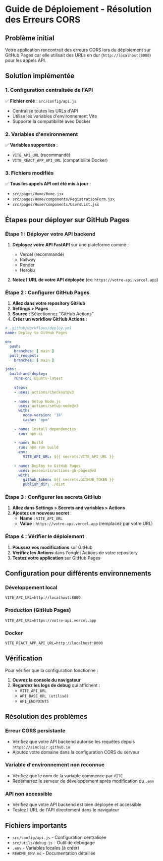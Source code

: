# Guide de Déploiement - Résolution des Erreurs CORS

## Problème initial

Votre application rencontrait des erreurs CORS lors du déploiement sur GitHub Pages car elle utilisait des URLs en dur (`http://localhost:8000`) pour les appels API.

## Solution implémentée

### 1. Configuration centralisée de l'API

✅ **Fichier créé** : `src/config/api.js`
- Centralise toutes les URLs d'API
- Utilise les variables d'environnement Vite
- Supporte la compatibilité avec Docker

### 2. Variables d'environnement

✅ **Variables supportées** :
- `VITE_API_URL` (recommandé)
- `VITE_REACT_APP_API_URL` (compatibilité Docker)

### 3. Fichiers modifiés

✅ **Tous les appels API ont été mis à jour** :
- `src/pages/Home/Home.jsx`
- `src/pages/Home/components/RegistrationForm.jsx`
- `src/pages/Home/components/UsersList.jsx`

## Étapes pour déployer sur GitHub Pages

### Étape 1 : Déployer votre API backend

1. **Déployez votre API FastAPI** sur une plateforme comme :
   - Vercel (recommandé)
   - Railway
   - Render
   - Heroku

2. **Notez l'URL de votre API déployée** (ex: `https://votre-api.vercel.app`)

### Étape 2 : Configurer GitHub Pages

1. **Allez dans votre repository GitHub**
2. **Settings > Pages**
3. **Source** : Sélectionnez "GitHub Actions"
4. **Créer un workflow GitHub Actions** :

```yaml
# .github/workflows/deploy.yml
name: Deploy to GitHub Pages

on:
  push:
    branches: [ main ]
  pull_request:
    branches: [ main ]

jobs:
  build-and-deploy:
    runs-on: ubuntu-latest
    
    steps:
    - uses: actions/checkout@v3
    
    - name: Setup Node.js
      uses: actions/setup-node@v3
      with:
        node-version: '18'
        cache: 'npm'
    
    - name: Install dependencies
      run: npm ci
    
    - name: Build
      run: npm run build
      env:
        VITE_API_URL: ${{ secrets.VITE_API_URL }}
    
    - name: Deploy to GitHub Pages
      uses: peaceiris/actions-gh-pages@v3
      with:
        github_token: ${{ secrets.GITHUB_TOKEN }}
        publish_dir: ./dist
```

### Étape 3 : Configurer les secrets GitHub

1. **Allez dans Settings > Secrets and variables > Actions**
2. **Ajoutez un nouveau secret** :
   - **Name** : `VITE_API_URL`
   - **Value** : `https://votre-api.vercel.app` (remplacez par votre URL)

### Étape 4 : Vérifier le déploiement

1. **Poussez vos modifications** sur GitHub
2. **Vérifiez les Actions** dans l'onglet Actions de votre repository
3. **Testez votre application** sur GitHub Pages

## Configuration pour différents environnements

### Développement local
```env
VITE_API_URL=http://localhost:8000
```

### Production (GitHub Pages)
```env
VITE_API_URL=https://votre-api.vercel.app
```

### Docker
```env
VITE_REACT_APP_API_URL=http://localhost:8000
```

## Vérification

Pour vérifier que la configuration fonctionne :

1. **Ouvrez la console du navigateur**
2. **Regardez les logs de debug** qui affichent :
   - `VITE_API_URL`
   - `API_BASE_URL (utilisé)`
   - `API_ENDPOINTS`

## Résolution des problèmes

### Erreur CORS persistante
- Vérifiez que votre API backend autorise les requêtes depuis `https://sinclqir.github.io`
- Ajoutez votre domaine dans la configuration CORS du serveur

### Variable d'environnement non reconnue
- Vérifiez que le nom de la variable commence par `VITE_`
- Redémarrez le serveur de développement après modification du `.env`

### API non accessible
- Vérifiez que votre API backend est bien déployée et accessible
- Testez l'URL de l'API directement dans le navigateur

## Fichiers importants

- `src/config/api.js` - Configuration centralisée
- `src/utils/debug.js` - Outil de débogage
- `.env` - Variables locales (à créer)
- `README_ENV.md` - Documentation détaillée 